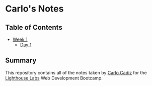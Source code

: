 # Carlo's Notes
## Table of Contents
* [Week 1](/Week_1)
  * [Day 1](/Week_1/Day_1)


## Summary
This repository contains all of the notes taken by [Carlo Cadiz](https://github.com/carlocadiz) for the [Lighthouse Labs](http://lighthouselabs.ca) Web Development Bootcamp.

